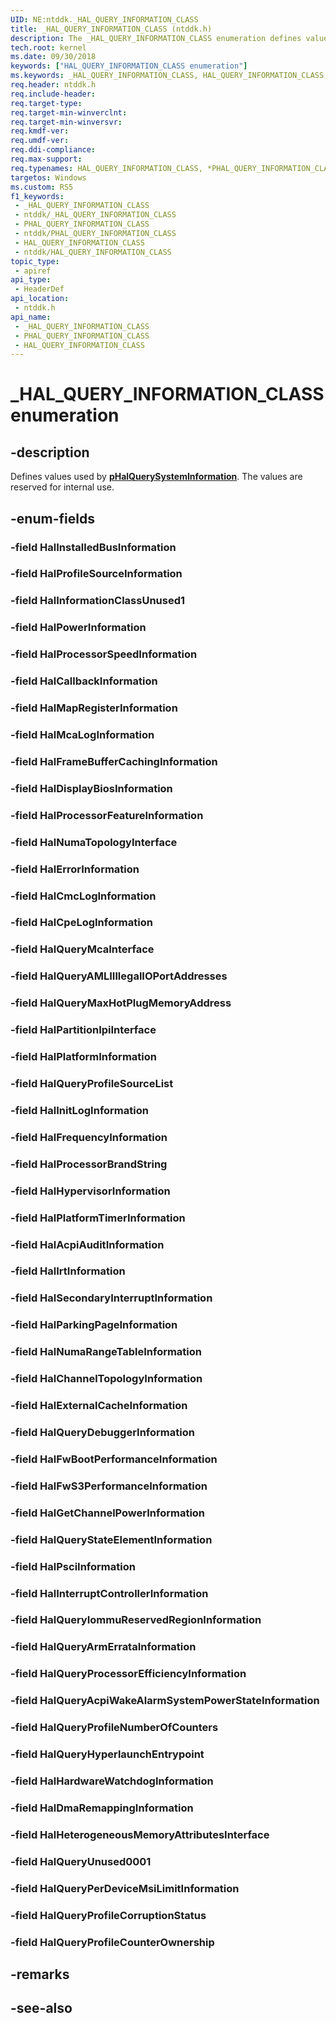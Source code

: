 ```yaml
---
UID: NE:ntddk._HAL_QUERY_INFORMATION_CLASS
title: _HAL_QUERY_INFORMATION_CLASS (ntddk.h)
description: The _HAL_QUERY_INFORMATION_CLASS enumeration defines values used by the pHalQuerySystemInformation callback function that are reserved for internal use.
tech.root: kernel
ms.date: 09/30/2018
keywords: ["HAL_QUERY_INFORMATION_CLASS enumeration"]
ms.keywords: _HAL_QUERY_INFORMATION_CLASS, HAL_QUERY_INFORMATION_CLASS, *PHAL_QUERY_INFORMATION_CLASS,
req.header: ntddk.h
req.include-header: 
req.target-type: 
req.target-min-winverclnt: 
req.target-min-winversvr: 
req.kmdf-ver: 
req.umdf-ver: 
req.ddi-compliance: 
req.max-support: 
req.typenames: HAL_QUERY_INFORMATION_CLASS, *PHAL_QUERY_INFORMATION_CLASS
targetos: Windows
ms.custom: RS5
f1_keywords:
 - _HAL_QUERY_INFORMATION_CLASS
 - ntddk/_HAL_QUERY_INFORMATION_CLASS
 - PHAL_QUERY_INFORMATION_CLASS
 - ntddk/PHAL_QUERY_INFORMATION_CLASS
 - HAL_QUERY_INFORMATION_CLASS
 - ntddk/HAL_QUERY_INFORMATION_CLASS
topic_type:
 - apiref
api_type:
 - HeaderDef
api_location:
 - ntddk.h
api_name:
 - _HAL_QUERY_INFORMATION_CLASS
 - PHAL_QUERY_INFORMATION_CLASS
 - HAL_QUERY_INFORMATION_CLASS
---
```


# _HAL_QUERY_INFORMATION_CLASS enumeration


## -description

Defines values used by [**pHalQuerySystemInformation**](nc-ntddk-phalquerysysteminformation.md). The values are reserved for internal use.

## -enum-fields

### -field HalInstalledBusInformation 

### -field HalProfileSourceInformation 

### -field HalInformationClassUnused1 

### -field HalPowerInformation 

### -field HalProcessorSpeedInformation 

### -field HalCallbackInformation 

### -field HalMapRegisterInformation 

### -field HalMcaLogInformation 

### -field HalFrameBufferCachingInformation 

### -field HalDisplayBiosInformation 

### -field HalProcessorFeatureInformation 

### -field HalNumaTopologyInterface 

### -field HalErrorInformation 

### -field HalCmcLogInformation 

### -field HalCpeLogInformation 

### -field HalQueryMcaInterface 

### -field HalQueryAMLIIllegalIOPortAddresses 

### -field HalQueryMaxHotPlugMemoryAddress 

### -field HalPartitionIpiInterface 

### -field HalPlatformInformation 

### -field HalQueryProfileSourceList 

### -field HalInitLogInformation 

### -field HalFrequencyInformation 

### -field HalProcessorBrandString 

### -field HalHypervisorInformation 

### -field HalPlatformTimerInformation 

### -field HalAcpiAuditInformation 

### -field HalIrtInformation 

### -field HalSecondaryInterruptInformation 

### -field HalParkingPageInformation 

### -field HalNumaRangeTableInformation 

### -field HalChannelTopologyInformation 

### -field HalExternalCacheInformation 

### -field HalQueryDebuggerInformation 

### -field HalFwBootPerformanceInformation 

### -field HalFwS3PerformanceInformation 

### -field HalGetChannelPowerInformation 

### -field HalQueryStateElementInformation 

### -field HalPsciInformation 

### -field HalInterruptControllerInformation 

### -field HalQueryIommuReservedRegionInformation 

### -field HalQueryArmErrataInformation 

### -field HalQueryProcessorEfficiencyInformation 

### -field HalQueryAcpiWakeAlarmSystemPowerStateInformation 

### -field HalQueryProfileNumberOfCounters 

### -field HalQueryHyperlaunchEntrypoint 

### -field HalHardwareWatchdogInformation 

### -field HalDmaRemappingInformation 

### -field HalHeterogeneousMemoryAttributesInterface 

### -field HalQueryUnused0001

### -field HalQueryPerDeviceMsiLimitInformation

### -field HalQueryProfileCorruptionStatus

### -field HalQueryProfileCounterOwnership

## -remarks

## -see-also

